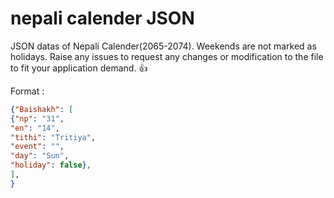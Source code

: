 # nepali calender JSON


JSON datas of Nepali Calender(2065-2074). Weekends are not marked as holidays. Raise any issues to request any changes or modification to the file to fit your application demand. :+1:


Format :

```json
{"Baishakh": [
{"np": "31",
"en": "14", 
"tithi": "Tritiya", 
"event": "", 
"day": "Sun", 
"holiday": false},
],
}
```

